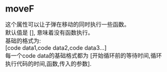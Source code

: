 # moveF

<font size=4>这个属性可以让子弹在移动的同时执行一些函数。   
默认值是 [], 意味着没有函数执行。   
基础的格式为:   
[code data1,code data2,code data3...]   
每一个code data的基础格式都为 [开始循环前的等待时间,循环执行代码的时间,函数,传入的参数].</font>

<br/>